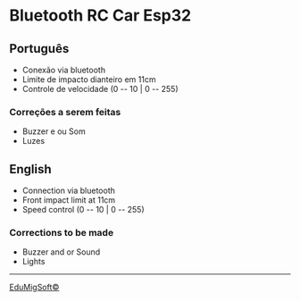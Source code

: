 # Bluetooth RC Car Esp32

## Português

- Conexão via bluetooth
- Limite de impacto dianteiro em 11cm
- Controle de velocidade (0 -- 10 | 0 -- 255)

### Correções a serem feitas

- Buzzer e ou Som
- Luzes

## English

- Connection via bluetooth
- Front impact limit at 11cm
- Speed control (0 -- 10 | 0 -- 255)

### Corrections to be made

- Buzzer and or Sound
- Lights

---

[EduMigSoft&copy;](edumigsoft@gmail.com)

